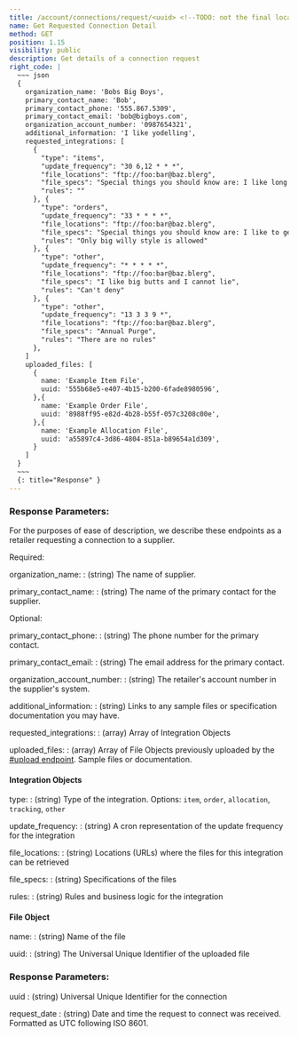 ```yaml
---
title: /account/connections/request/<uuid> <!--TODO: not the final location-->
name: Get Requested Connection Detail
method: GET
position: 1.15
visibility: public
description: Get details of a connection request
right_code: |
  ~~~ json
  {
    organization_name: 'Bobs Big Boys',
    primary_contact_name: 'Bob',
    primary_contact_phone: '555.867.5309',
    primary_contact_email: 'bob@bigboys.com',
    organization_account_number: '0987654321',
    additional_information: 'I like yodelling',
    requested_integrations: [
      {
        "type": "items",
        "update_frequency": "30 6,12 * * *",
        "file_locations": "ftp://foo:bar@baz.blerg",
        "file_specs": "Special things you should know are: I like long walks on the beach",
        "rules": ""
      }, {
        "type": "orders",
        "update_frequency": "33 * * * *",
        "file_locations": "ftp://foo:bar@baz.blerg",
        "file_specs": "Special things you should know are: I like to get jiggy with it.",
        "rules": "Only big willy style is allowed"
      }, {
        "type": "other",
        "update_frequency": "* * * * *",
        "file_locations": "ftp://foo:bar@baz.blerg",
        "file_specs": "I like big butts and I cannot lie",
        "rules": "Can't deny"
      }, {
        "type": "other",
        "update_frequency": "13 3 3 9 *",
        "file_locations": "ftp://foo:bar@baz.blerg",
        "file_specs": "Annual Purge",
        "rules": "There are no rules"
      },
    ]
    uploaded_files: [
      {
        name: 'Example Item File',
        uuid: '555b68e5-e407-4b15-b200-6fade8980596',
      },{
        name: 'Example Order File',
        uuid: '8988ff95-e82d-4b28-b55f-057c3208c00e',
      },{
        name: 'Example Allocation File',
        uuid: 'a55897c4-3d86-4804-851a-b89654a1d309',
      }
    ]
  }
  ~~~
  {: title="Response" }
---
```


### Response Parameters:

For the purposes of ease of description, we describe these endpoints as a retailer requesting a connection to a supplier.

Required:

organization_name:
: (string) The name of supplier.

primary_contact_name:
: (string) The name of the primary contact for the supplier.

Optional:

primary_contact_phone:
: (string) The phone number for the primary contact.

primary_contact_email:
: (string) The email address for the primary contact.

organization_account_number:
: (string) The retailer's account number in the supplier's system.

additional_information:
: (string) Links to any sample files or specification documentation you may have.

requested_integrations:
: (array) Array of Integration Objects

uploaded_files:
: (array) Array of File Objects previously uploaded by the [#upload endpoint](#filesupload). Sample files or documentation.

#### Integration Objects
type:
: (string) Type of the integration. Options: `item`, `order`, `allocation`, `tracking`, `other`

update_frequency:
: (string) A cron representation of the update frequency for the integration

file_locations:
: (string) Locations (URLs) where the files for this integration can be retrieved

file_specs:
: (string) Specifications of the files

rules:
: (string) Rules and business logic for the integration

#### File Object
name:
: (string) Name of the file

uuid:
: (string) The Universal Unique Identifier of the uploaded file

### Response Parameters:

uuid
: (string) Universal Unique Identifier for the connection

request_date
: (string) Date and time the request to connect was received. Formatted as UTC following ISO 8601.
